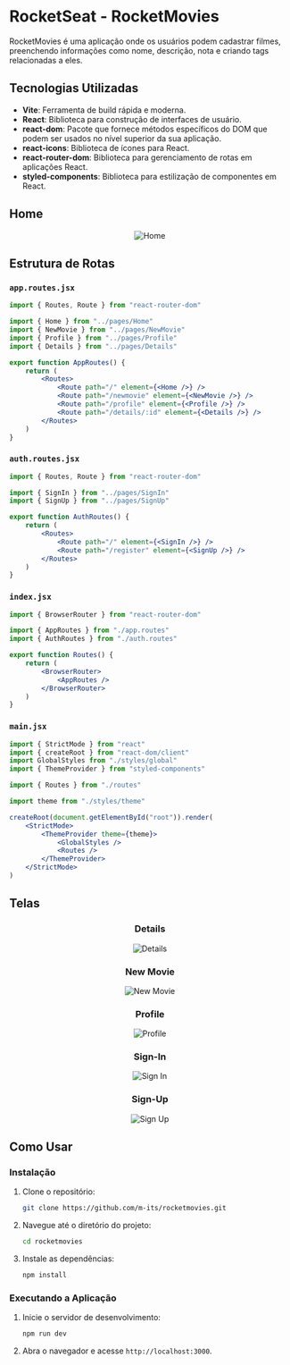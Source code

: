# RocketSeat - RocketMovies

RocketMovies é uma aplicação onde os usuários podem cadastrar filmes, preenchendo informações como nome, descrição, nota e criando tags relacionadas a eles.

## Tecnologias Utilizadas

-   **Vite**: Ferramenta de build rápida e moderna.
-   **React**: Biblioteca para construção de interfaces de usuário.
-   **react-dom**: Pacote que fornece métodos específicos do DOM que podem ser usados no nível superior da sua aplicação.
-   **react-icons**: Biblioteca de ícones para React.
-   **react-router-dom**: Biblioteca para gerenciamento de rotas em aplicações React.
-   **styled-components**: Biblioteca para estilização de componentes em React.

## Home

<div align="center">

![Home](./src/assets/home.png)

</div>

## Estrutura de Rotas

### `app.routes.jsx`

```jsx
import { Routes, Route } from "react-router-dom"

import { Home } from "../pages/Home"
import { NewMovie } from "../pages/NewMovie"
import { Profile } from "../pages/Profile"
import { Details } from "../pages/Details"

export function AppRoutes() {
    return (
        <Routes>
            <Route path="/" element={<Home />} />
            <Route path="/newmovie" element={<NewMovie />} />
            <Route path="/profile" element={<Profile />} />
            <Route path="/details/:id" element={<Details />} />
        </Routes>
    )
}
```

### `auth.routes.jsx`

```jsx
import { Routes, Route } from "react-router-dom"

import { SignIn } from "../pages/SignIn"
import { SignUp } from "../pages/SignUp"

export function AuthRoutes() {
    return (
        <Routes>
            <Route path="/" element={<SignIn />} />
            <Route path="/register" element={<SignUp />} />
        </Routes>
    )
}
```

### `index.jsx`

```jsx
import { BrowserRouter } from "react-router-dom"

import { AppRoutes } from "./app.routes"
import { AuthRoutes } from "./auth.routes"

export function Routes() {
    return (
        <BrowserRouter>
            <AppRoutes />
        </BrowserRouter>
    )
}
```

### `main.jsx`

```jsx
import { StrictMode } from "react"
import { createRoot } from "react-dom/client"
import GlobalStyles from "./styles/global"
import { ThemeProvider } from "styled-components"

import { Routes } from "./routes"

import theme from "./styles/theme"

createRoot(document.getElementById("root")).render(
    <StrictMode>
        <ThemeProvider theme={theme}>
            <GlobalStyles />
            <Routes />
        </ThemeProvider>
    </StrictMode>
)
```

## Telas

<div align="center">

### Details

![Details](./src/assets/details.png)

### New Movie

![New Movie](./src/assets/new-movie.png)

### Profile

![Profile](./src/assets/profile.png)

### Sign-In

![Sign In](./src/assets/sign-in.png)

### Sign-Up

![Sign Up](./src/assets/sign-up.png)

</div>

## Como Usar

### Instalação

1. Clone o repositório:

    ```bash
    git clone https://github.com/m-its/rocketmovies.git
    ```

2. Navegue até o diretório do projeto:

    ```bash
    cd rocketmovies
    ```

3. Instale as dependências:

    ```bash
    npm install
    ```

### Executando a Aplicação

1. Inicie o servidor de desenvolvimento:

    ```bash
    npm run dev
    ```

2. Abra o navegador e acesse `http://localhost:3000`.
